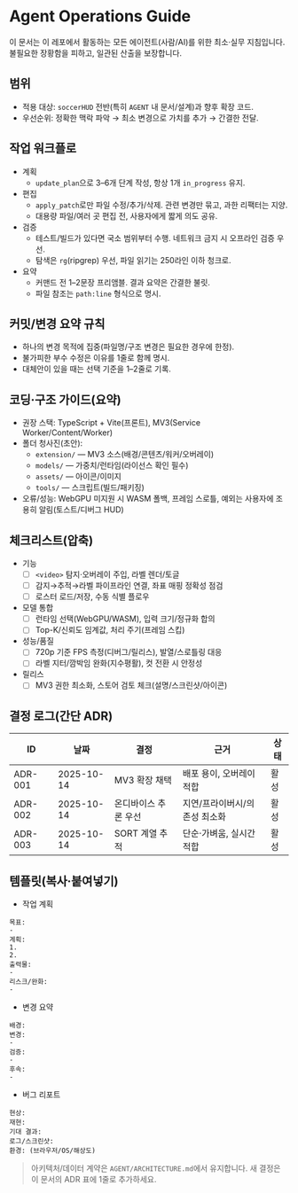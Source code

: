 # Agent Operations Guide

이 문서는 이 레포에서 활동하는 모든 에이전트(사람/AI)를 위한 최소·실무 지침입니다. 불필요한 장황함을 피하고, 일관된 산출을 보장합니다.

## 범위
- 적용 대상: `soccerHUD` 전반(특히 `AGENT` 내 문서/설계)과 향후 확장 코드.
- 우선순위: 정확한 맥락 파악 → 최소 변경으로 가치를 추가 → 간결한 전달.

## 작업 워크플로
- 계획
  - `update_plan`으로 3–6개 단계 작성, 항상 1개 `in_progress` 유지.
- 편집
  - `apply_patch`로만 파일 수정/추가/삭제. 관련 변경만 묶고, 과한 리팩터는 지양.
  - 대용량 파일/여러 곳 편집 전, 사용자에게 짧게 의도 공유.
- 검증
  - 테스트/빌드가 있다면 국소 범위부터 수행. 네트워크 금지 시 오프라인 검증 우선.
  - 탐색은 `rg`(ripgrep) 우선, 파일 읽기는 250라인 이하 청크로.
- 요약
  - 커맨드 전 1–2문장 프리앰블. 결과 요약은 간결한 불릿.
  - 파일 참조는 `path:line` 형식으로 명시.

## 커밋/변경 요약 규칙
- 하나의 변경 목적에 집중(파일명/구조 변경은 필요한 경우에 한정).
- 불가피한 부수 수정은 이유를 1줄로 함께 명시.
- 대체안이 있을 때는 선택 기준을 1–2줄로 기록.

## 코딩·구조 가이드(요약)
- 권장 스택: TypeScript + Vite(프론트), MV3(Service Worker/Content/Worker)
- 폴더 청사진(초안):
  - `extension/` — MV3 소스(배경/콘텐츠/워커/오버레이)
  - `models/` — 가중치/런타임(라이선스 확인 필수)
  - `assets/` — 아이콘/이미지
  - `tools/` — 스크립트(빌드/패키징)
- 오류/성능: WebGPU 미지원 시 WASM 폴백, 프레임 스로틀, 예외는 사용자에 조용히 알림(토스트/디버그 HUD)

## 체크리스트(압축)
- 기능
  - [ ] `<video>` 탐지·오버레이 주입, 라벨 렌더/토글
  - [ ] 감지→추적→라벨 파이프라인 연결, 좌표 매핑 정확성 점검
  - [ ] 로스터 로드/저장, 수동 식별 플로우
- 모델 통합
  - [ ] 런타임 선택(WebGPU/WASM), 입력 크기/정규화 합의
  - [ ] Top-K/신뢰도 임계값, 처리 주기(프레임 스킵)
- 성능/품질
  - [ ] 720p 기준 FPS 측정(디버그/릴리스), 발열/스로틀링 대응
  - [ ] 라벨 지터/깜박임 완화(지수평활), 컷 전환 시 안정성
- 릴리스
  - [ ] MV3 권한 최소화, 스토어 검토 체크(설명/스크린샷/아이콘)

## 결정 로그(간단 ADR)
| ID | 날짜 | 결정 | 근거 | 상태 |
|----|------|------|------|------|
| ADR-001 | 2025-10-14 | MV3 확장 채택 | 배포 용이, 오버레이 적합 | 활성 |
| ADR-002 | 2025-10-14 | 온디바이스 추론 우선 | 지연/프라이버시/의존성 최소화 | 활성 |
| ADR-003 | 2025-10-14 | SORT 계열 추적 | 단순·가벼움, 실시간 적합 | 활성 |

## 템플릿(복사·붙여넣기)
- 작업 계획
```
목표:
- 
계획:
1. 
2. 
출력물:
- 
리스크/완화:
- 
```
- 변경 요약
```
배경: 
변경: 
- 
검증: 
- 
후속: 
- 
```
- 버그 리포트
```
현상: 
재현: 
기대 결과: 
로그/스크린샷: 
환경: (브라우저/OS/해상도)
```

> 아키텍처/데이터 계약은 `AGENT/ARCHITECTURE.md`에서 유지합니다. 새 결정은 이 문서의 ADR 표에 1줄로 추가하세요.
